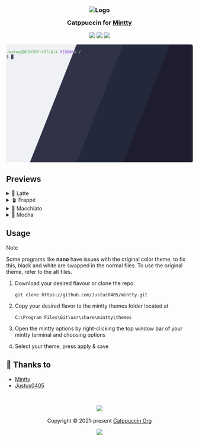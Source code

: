<h3 align="center">
	<img src="https://raw.githubusercontent.com/catppuccin/catppuccin/main/assets/logos/exports/1544x1544_circle.png" width="100" alt="Logo"/><br/>
	<img src="https://raw.githubusercontent.com/catppuccin/catppuccin/main/assets/misc/transparent.png" height="30" width="0px"/>
	Catppuccin for <a href="https://github.com/mintty/mintty">Mintty</a>
	<img src="https://raw.githubusercontent.com/catppuccin/catppuccin/main/assets/misc/transparent.png" height="30" width="0px"/>
</h3>

<p align="center">
	<a href="https://github.com/Justus0405/mintty/stargazers"><img src="https://img.shields.io/github/stars/Justus0405/mintty?colorA=363a4f&colorB=b7bdf8&style=for-the-badge"></a>
	<a href="https://github.com/Justus0405/mintty/issues"><img src="https://img.shields.io/github/issues/Justus0405/mintty?colorA=363a4f&colorB=f5a97f&style=for-the-badge"></a>
	<a href="https://github.com/Justus0405/mintty/contributors"><img src="https://img.shields.io/github/contributors/Justus0405/mintty?colorA=363a4f&colorB=a6da95&style=for-the-badge"></a>
</p>

<p align="center">
	<img src="https://raw.githubusercontent.com/Justus0405/mintty/main/assets/preview.webp"/>
</p>

## Previews

<details>
<summary>🌻 Latte</summary>
<img src="https://raw.githubusercontent.com/Justus0405/mintty/main/assets/latte.webp"/>
</details>
<details>
<summary>🪴 Frappé</summary>
<img src="https://raw.githubusercontent.com/Justus0405/mintty/main/assets/frappe.webp"/>
</details>
<details>
<summary>🌺 Macchiato</summary>
<img src="https://raw.githubusercontent.com/Justus0405/mintty/main/assets/macchiato.webp"/>
</details>
<details>
<summary>🌿 Mocha</summary>
<img src="https://raw.githubusercontent.com/Justus0405/mintty/main/assets/mocha.webp"/>
</details>

## Usage

> [!NOTE]
> Some programs like **nano** have issues with the original color theme, to fix this, black and white are swapped in the normal files.
> To use the original theme, refer to the alt files.

1. Download your desired flavour or clone the repo:

    ```shell
    git clone https://github.com/Justus0405/mintty.git
    ```

2. Copy your desired flavor to the mintty themes folder located at

    ```shell
    C:\Program Files\Git\usr\share\mintty\themes
    ```
3. Open the mintty options by right-clicking the top window bar of your mintty terminal and choosing options
4. Select your theme, press apply & save

## 💝 Thanks to

- [Mintty](https://github.com/mintty/mintty)
- [Justus0405](https://github.com/Justus0405)

&nbsp;

<p align="center">
	<img src="https://raw.githubusercontent.com/catppuccin/catppuccin/main/assets/footers/gray0_ctp_on_line.svg?sanitize=true" />
</p>

<p align="center">
	Copyright &copy; 2021-present <a href="https://github.com/catppuccin" target="_blank">Catppuccin Org</a>
</p>

<p align="center">
	<a href="https://github.com/catppuccin/catppuccin/blob/main/LICENSE"><img src="https://img.shields.io/static/v1.svg?style=for-the-badge&label=License&message=MIT&logoColor=d9e0ee&colorA=363a4f&colorB=b7bdf8"/></a>
</p>
